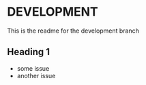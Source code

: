 # DEVELOPMENT

This is the readme for the development branch

## Heading 1
- some issue
- another issue

